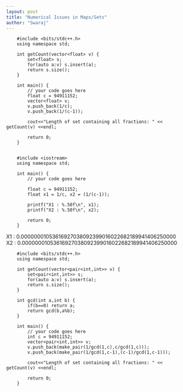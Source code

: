 ```yaml
---
layout: post
title: "Numerical Issues in Maps/Sets"
author: "Swaraj"
---
```


        #include <bits/stdc++.h>
        using namespace std;

        int getCount(vector<float> v) {
            set<float> s;
            for(auto a:v) s.insert(a);
            return s.size();
        }

        int main() {
            // your code goes here
            float c = 94911152;
            vector<float> v;
            v.push_back(1/c);
            v.push_back(1/(c-1));
            
            cout<<"Length of set containing all fractions: " << getCount(v) <<endl;
            
            return 0;
        }


        #include <iostream>
        using namespace std;
        
        int main() {
            // your code goes here
        
            float c = 94911152;
            float x1 = 1/c, x2 = (1/(c-1));
        
            printf("X1 : %.50f\n", x1);
            printf("X2 : %.50f\n", x2);
        
            return 0;
        }


X1 : 0.00000001053616927038092399016022682189941406250000<br>
X2 : 0.00000001053616927038092399016022682189941406250000

        #include <bits/stdc++.h>
        using namespace std;

        int getCount(vector<pair<int,int>> v) {
            set<pair<int,int>> s;
            for(auto a:v) s.insert(a);
            return s.size();
        }

        int gcd(int a,int b) {
            if(b==0) return a;
            return gcd(b,a%b);
        }

        int main() {
            // your code goes here
            int c = 94911152;
            vector<pair<int,int>> v;
            v.push_back(make_pair(1/gcd(1,c),c/gcd(1,c)));
            v.push_back(make_pair(1/gcd(1,c-1),(c-1)/gcd(1,c-1)));
            
            cout<<"Length of set containing all fractions: " << getCount(v) <<endl;

            return 0;
        }


